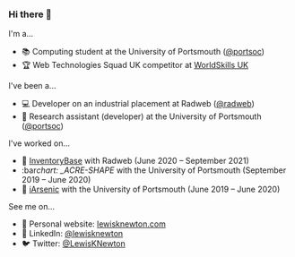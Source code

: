 ### Hi there 👋

I'm a...

- :books: Computing student at the University of Portsmouth ([@portsoc](https://github.com/portsoc))
- :trophy: Web Technologies Squad UK competitor at [WorldSkills UK](https://www.worldskillsuk.org/)

I've been a...

- :computer: Developer on an industrial placement at Radweb ([@radweb](https://github.com/radweb))
- :test_tube: Research assistant (developer) at the University of Portsmouth ([@portsoc](https://github.com/portsoc))

I've worked on...

- :house_with_garden: [InventoryBase](https://inventorybase.co.uk/) with Radweb (June 2020 – September 2021)
- :bar*chart: \_ACRE-SHAPE* with the University of Portsmouth (September 2019 – June 2020)
- :potable_water: [iArsenic](https://github.com/portsoc/iArsenic) with the University of Portsmouth (June 2019 – June 2020)

See me on...

- :seedling: Personal website: [lewisknewton.com](http://lewisknewton.com/)
- :necktie: LinkedIn: [@lewisknewton](https://www.linkedin.com/in/lewisknewton)
- :bird: Twitter: [@LewisKNewton](https://twitter.com/LewisKNewton)

<!--
**lewisknewton/lewisknewton** is a ✨ _special_ ✨ repository because its `README.md` (this file) appears on your GitHub profile.

Here are some ideas to get you started:

- 🔭 I’m currently working on ...
- 🌱 I’m currently learning ...
- 👯 I’m looking to collaborate on ...
- 🤔 I’m looking for help with ...
- 💬 Ask me about ...
- 📫 How to reach me: ...
- 😄 Pronouns: ...
- ⚡ Fun fact: ...
-->
